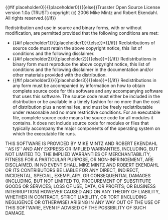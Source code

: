{{#if placeholder0}}{{placeholder0}}{{else}}Trusster Open Source License version 1.0a (TRUST) copyright (c) 2006 Mike Mintz and Robert Ekendahl. All
         rights reserved.{{/if}}

Redistribution and use in source and binary forms, with or without modification, are permitted provided that the following conditions are met:

* {{#if placeholder1}}{{placeholder1}}{{else}}*{{/if}} Redistributions of source code must retain the above copyright notice, this list of conditions and the following disclaimer.
* {{#if placeholder2}}{{placeholder2}}{{else}}*{{/if}} Redistributions in binary form must reproduce the above copyright notice, this list of conditions and the following disclaimer in the documentation and/or other materials provided with the distribution.
* {{#if placeholder3}}{{placeholder3}}{{else}}*{{/if}} Redistributions in any form must be accompanied by information on how to obtain complete source code for this software and any accompanying software that uses this software. The source code must either be included in the distribution or be available in a timely fashion for no more than the cost of distribution plus a nominal fee, and must be freely redistributable under reasonable and no more restrictive conditions. For an executable file, complete source code means the source code for all modules it contains. It does not include source code for modules or files that typically accompany the major components of the operating system on which the executable file runs.

THIS SOFTWARE IS PROVIDED BY MIKE MINTZ AND ROBERT EKENDAHL ``AS IS'' AND ANY EXPRESS OR IMPLIED WARRANTIES, INCLUDING, BUT NOT LIMITED TO, THE IMPLIED WARRANTIES OF MERCHANTABILITY, FITNESS FOR A PARTICULAR PURPOSE, OR NON-INFRINGEMENT, ARE DISCLAIMED. IN NO EVENT SHALL MIKE MINTZ AND ROBERT EKENDAHL OR ITS CONTRIBUTORS BE LIABLE FOR ANY DIRECT, INDIRECT, INCIDENTAL, SPECIAL, EXEMPLARY, OR CONSEQUENTIAL DAMAGES (INCLUDING, BUT NOT LIMITED TO, PROCUREMENT OF SUBSTITUTE GOODS OR SERVICES; LOSS OF USE, DATA, OR PROFITS; OR BUSINESS INTERRUPTION) HOWEVER CAUSED AND ON ANY THEORY OF LIABILITY, WHETHER IN CONTRACT, STRICT LIABILITY, OR TORT (INCLUDING NEGLIGENCE OR OTHERWISE) ARISING IN ANY WAY OUT OF THE USE OF THIS SOFTWARE, EVEN IF ADVISED OF THE POSSIBILITY OF SUCH DAMAGE.